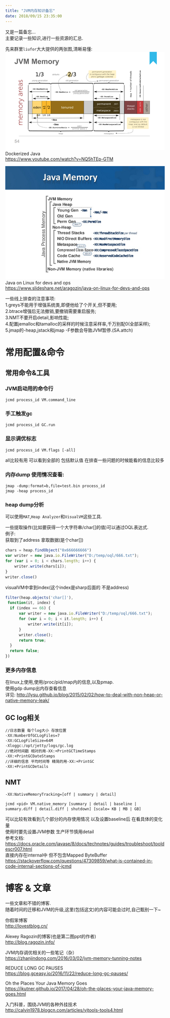 ```yaml
---
title: "JVM内存知识备忘"
date: 2018/09/15 23:35:00
---
```

又是一篇备忘...  
主要记录一些知识,进行一些资源的汇总.  

先来群里`liufor`大大提供的两张图,清晰易懂:  
![](/images/1244488-20180915225940516-535609245.png)  
Dockerized Java  
https://www.youtube.com/watch?v=NQ5hTEp-GTM    


![](/images/1244488-20180915230059584-477234180.png)   
Java on Linux for devs and ops  
https://www.slideshare.net/aragozin/java-on-linux-for-devs-and-ops  

一些线上排查的注意事项:  
1.greys不能用于增强系统类,即便他给了个开关,但不要用;  
2.btrace增强后无法撤销,要撤销需要重启服务;  
3.NMT不要开启detail,影响性能;  
4.配置jemalloc和tamalloc的采样的时候注意采样率,千万别配0(全部采样);  
5.jmap的-heap,jstack和jmap -F参数会导致JVM暂停.(SA.attch)


# 常用配置&命令  

## 常用命令&工具
### JVM启动用的命令行
```
jcmd process_id VM.command_line
```  

### 手工触发gc  
```
jcmd process_id GC.run
```

### 显示调优标志  
```
jcmd process_id VM.flags [-all]
```  
all比较有用 可以看到全部的 包括默认值 在排查一些问题的时候能看的信息比较多  

### 内存dump 使用情况查看:  
```
jmap -dump:format=b,file=test.bin process_id  
jmap -heap process_id  
```

### heap dump分析  
可以使用`MAT`,`Heap Analyzer`和`VisualVM`这些工具.  

一些提取操作(比如要获得一个大字符串/char[]的值)可以通过OQL表达式.  
例子:  
获取到了address 拿取数据(是个char[])
```javascript
chars = heap.findObject("0x666666666")
var writer = new java.io.FileWriter("D:/temp/oql/666.txt");
for (var i = 0; i < chars.length; i++) {
    writer.write(chars[i]);
}
writer.close()
```  

visualVM中拿到index(这个index是sharp后面的 不是address)  
```javascript
filter(heap.objects('char[]'),
 function(it, index) {
  if (index == 66) {
      var writer = new java.io.FileWriter("D:/temp/oql/666.txt");
      for (var i = 0; i < it.length; i++) {
          writer.write(it[i]);
      }
      writer.close();
      return true;
  }
  return false;
})
```



### 更多内存信息  
在linux上使用,使用/proc/pid/map内的信息,以及pmap.  
使用gdp dump出内存查看信息  
详见: http://lysu.github.io/blog/2015/02/02/how-to-deal-with-non-heap-or-native-memory-leak/  



## GC log相关
```  
//日志数量 每个log大小 存放位置
-XX:NumberOfGCLogFiles=7
-XX:GCLogFileSize=64M
-Xloggc:/opt/jetty/logs/gc.log
//绝对时间戳 相对的用-XX:+PrintGCTimeStamps
-XX:+PrintGCDateStamps
//详细的信息 平均时间等 精简的用-XX:+PrintGC
-XX:+PrintGCDetails

```

## NMT
```
-XX:NativeMemoryTracking=[off | summary | detail]
```
```
jcmd <pid> VM.native_memory [summary | detail | baseline | summary.diff | detail.diff | shutdown] [scale= KB | MB | GB]  
```
可以比较有效看到几个部分的内存使用情况 以及设置baseline后 在看具体的变化量  
使用时要先设置JVM参数  生产环节慎用detail  
参考文档:  
https://docs.oracle.com/javase/8/docs/technotes/guides/troubleshoot/tooldescr007.html  
直接内存在internal中 但不包含Mapped ByteBuffer  
https://stackoverflow.com/questions/47309859/what-is-contained-in-code-internal-sections-of-jcmd  

# 博客 & 文章   
一些文章和不错的博客.  
随着时间的迁移和JVM的升级,这里(包括这文)的内容可能会过时,自己甄别一下~  

你假笨博客  
http://lovestblog.cn/


Alexey Ragozin的博客(也是第二图ppt的作者)  
http://blog.ragozin.info/  

JVM内存调优相关的一些笔记（杂）  
https://zhanjindong.com/2016/03/02/jvm-memory-tunning-notes  


REDUCE LONG GC PAUSES  
https://blog.gceasy.io/2016/11/22/reduce-long-gc-pauses/  


Oh the Places Your Java Memory Goes  
https://jkutner.github.io/2017/04/28/oh-the-places-your-java-memory-goes.html  


入门科普，围绕JVM的各种外挂技术  
http://calvin1978.blogcn.com/articles/vjtools-tools4.html
